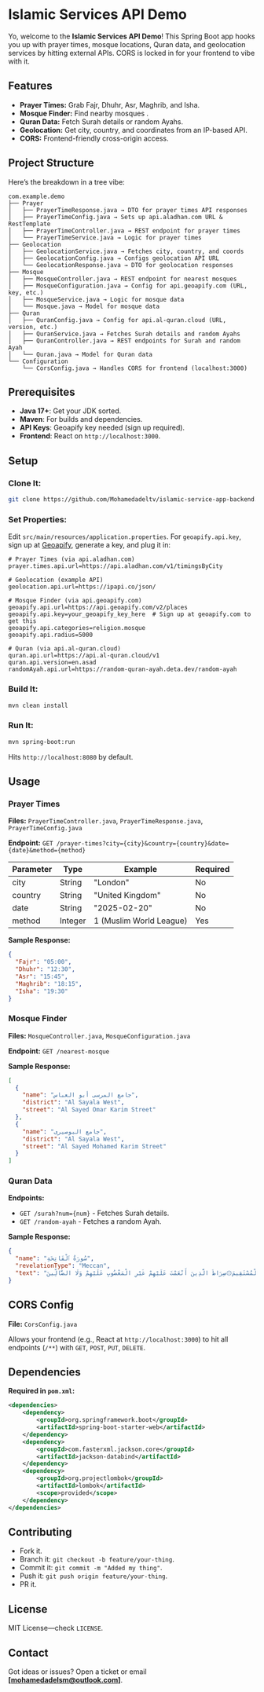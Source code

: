 # Islamic Services API Demo

Yo, welcome to the **Islamic Services API Demo**! This Spring Boot app hooks you up with prayer times, mosque locations, Quran data, and geolocation services by hitting external APIs. CORS is locked in for your frontend to vibe with it.

## Features
- **Prayer Times:** Grab Fajr, Dhuhr, Asr, Maghrib, and Isha.
- **Mosque Finder:** Find nearby mosques .
- **Quran Data:** Fetch Surah details or random Ayahs.
- **Geolocation:** Get city, country, and coordinates from an IP-based API.
- **CORS:** Frontend-friendly cross-origin access.

## Project Structure
Here’s the breakdown in a tree vibe:

```
com.example.demo
├── Prayer
│   ├── PrayerTimeResponse.java → DTO for prayer times API responses
│   ├── PrayerTimeConfig.java → Sets up api.aladhan.com URL & RestTemplate
│   ├── PrayerTimeController.java → REST endpoint for prayer times
│   └── PrayerTimeService.java → Logic for prayer times
├── Geolocation
│   ├── GeolocationService.java → Fetches city, country, and coords
│   ├── GeolocationConfig.java → Configs geolocation API URL
│   └── GeolocationResponse.java → DTO for geolocation responses
├── Mosque
│   ├── MosqueController.java → REST endpoint for nearest mosques
│   ├── MosqueConfiguration.java → Config for api.geoapify.com (URL, key, etc.)
│   ├── MosqueService.java → Logic for mosque data
│   └── Mosque.java → Model for mosque data
├── Quran
│   ├── QuranConfig.java → Config for api.al-quran.cloud (URL, version, etc.)
│   ├── QuranService.java → Fetches Surah details and random Ayahs
│   ├── QuranController.java → REST endpoints for Surah and random Ayah
│   └── Quran.java → Model for Quran data
└── Configuration
    └── CorsConfig.java → Handles CORS for frontend (localhost:3000)
```

## Prerequisites
- **Java 17+**: Get your JDK sorted.
- **Maven**: For builds and dependencies.
- **API Keys**: Geoapify key needed (sign up required).
- **Frontend**: React on `http://localhost:3000`.

## Setup
### Clone It:
```bash
git clone https://github.com/Mohamedadeltv/islamic-service-app-backend.git
```

### Set Properties:
Edit `src/main/resources/application.properties`. For `geoapify.api.key`, sign up at [Geoapify](https://www.geoapify.com/), generate a key, and plug it in:

```properties
# Prayer Times (via api.aladhan.com)
prayer.times.api.url=https://api.aladhan.com/v1/timingsByCity

# Geolocation (example API)
geolocation.api.url=https://ipapi.co/json/

# Mosque Finder (via api.geoapify.com)
geoapify.api.url=https://api.geoapify.com/v2/places
geoapify.api.key=your_geoapify_key_here  # Sign up at geoapify.com to get this
geoapify.api.categories=religion.mosque
geoapify.api.radius=5000

# Quran (via api.al-quran.cloud)
quran.api.url=https://api.al-quran.cloud/v1
quran.api.version=en.asad
randomAyah.api.url=https://random-quran-ayah.deta.dev/random-ayah
```

### Build It:
```bash
mvn clean install
```

### Run It:
```bash
mvn spring-boot:run
```
Hits `http://localhost:8080` by default.

## Usage
### Prayer Times
**Files:** `PrayerTimeController.java`, `PrayerTimeResponse.java`, `PrayerTimeConfig.java`

**Endpoint:** `GET /prayer-times?city={city}&country={country}&date={date}&method={method}`

| Parameter  | Type     | Example               | Required |
|-----------|---------|-----------------------|----------|
| city      | String  | "London"              | No       |
| country   | String  | "United Kingdom"      | No       |
| date      | String  | "2025-02-20"          | No       |
| method    | Integer | 1 (Muslim World League) | Yes      |

**Sample Response:**
```json
{
  "Fajr": "05:00",
  "Dhuhr": "12:30",
  "Asr": "15:45",
  "Maghrib": "18:15",
  "Isha": "19:30"
}
```

### Mosque Finder
**Files:** `MosqueController.java`, `MosqueConfiguration.java`

**Endpoint:** `GET /nearest-mosque`

**Sample Response:**
```json
[
  {
    "name": "جامع المرسى أبو العباس",
    "district": "Al Sayala West",
    "street": "Al Sayed Omar Karim Street"
  },
  {
    "name": "جامع البوصيرى",
    "district": "Al Sayala West",
    "street": "Al Sayed Mohamed Karim Street"
  }
]
```

### Quran Data
**Endpoints:**

- `GET /surah?num={num}` - Fetches Surah details.
- `GET /random-ayah` - Fetches a random Ayah.

**Sample Response:**
```json
{
  "name": "سُورَةُ ٱلْفَاتِحَةِ",
  "revelationType": "Meccan",
  "text": "﻿بِسْمِ اللَّهِ الرَّحْمَٰنِ الرَّحِيمِ۞الْحَمْدُ لِلَّهِ رَبِّ الْعَالَمِينَ۞الرَّحْمَٰنِ الرَّحِيمِ۞مَالِكِ يَوْمِ الدِّينِ۞إِيَّاكَ نَعْبُدُ وَإِيَّاكَ نَسْتَعِينُ۞اهْدِنَا الصِّرَاطَ الْمُسْتَقِيمَ۞صِرَاطَ الَّذِينَ أَنْعَمْتَ عَلَيْهِمْ غَيْرِ الْمَغْضُوبِ عَلَيْهِمْ وَلَا الضَّالِّينَ۞"
}
```

## CORS Config
**File:** `CorsConfig.java`

Allows your frontend (e.g., React at `http://localhost:3000`) to hit all endpoints (`/**`) with `GET`, `POST`, `PUT`, `DELETE`.

## Dependencies
**Required in `pom.xml`:**
```xml
<dependencies>
    <dependency>
        <groupId>org.springframework.boot</groupId>
        <artifactId>spring-boot-starter-web</artifactId>
    </dependency>
    <dependency>
        <groupId>com.fasterxml.jackson.core</groupId>
        <artifactId>jackson-databind</artifactId>
    </dependency>
    <dependency>
        <groupId>org.projectlombok</groupId>
        <artifactId>lombok</artifactId>
        <scope>provided</scope>
    </dependency>
</dependencies>
```

## Contributing
- Fork it.
- Branch it: `git checkout -b feature/your-thing`.
- Commit it: `git commit -m "Added my thing"`.
- Push it: `git push origin feature/your-thing`.
- PR it.

## License
MIT License—check `LICENSE`.

## Contact
Got ideas or issues? Open a ticket or email **[mohamedadelsm@outlook.com]**.

